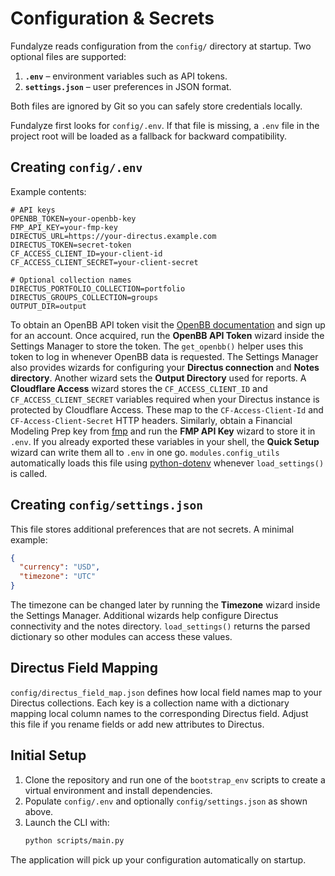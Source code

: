# Configuration & Secrets

Fundalyze reads configuration from the `config/` directory at startup. Two optional files are supported:

1. **`.env`** – environment variables such as API tokens.
2. **`settings.json`** – user preferences in JSON format.

Both files are ignored by Git so you can safely store credentials locally.

Fundalyze first looks for `config/.env`. If that file is missing, a `.env` file
in the project root will be loaded as a fallback for backward compatibility.

## Creating `config/.env`
Example contents:
```env
# API keys
OPENBB_TOKEN=your-openbb-key
FMP_API_KEY=your-fmp-key
DIRECTUS_URL=https://your-directus.example.com
DIRECTUS_TOKEN=secret-token
CF_ACCESS_CLIENT_ID=your-client-id
CF_ACCESS_CLIENT_SECRET=your-client-secret

# Optional collection names
DIRECTUS_PORTFOLIO_COLLECTION=portfolio
DIRECTUS_GROUPS_COLLECTION=groups
OUTPUT_DIR=output
```
To obtain an OpenBB API token visit the
[OpenBB documentation](https://docs.openbb.co/platform/getting_started/api_requests)
and sign up for an account. Once acquired, run the **OpenBB API Token** wizard
inside the Settings Manager to store the token. The `get_openbb()` helper uses this
token to log in whenever OpenBB data is requested. The Settings Manager also
 provides wizards for configuring your **Directus connection** and **Notes
 directory**. Another wizard sets the **Output Directory** used for reports.
 A **Cloudflare Access** wizard stores the `CF_ACCESS_CLIENT_ID` and
 `CF_ACCESS_CLIENT_SECRET` variables required when your Directus instance is
 protected by Cloudflare Access. These map to the `CF-Access-Client-Id` and
 `CF-Access-Client-Secret` HTTP headers.
 Similarly, obtain a Financial Modeling Prep key from
 [fmp](https://financialmodelingprep.com/) and run the **FMP API Key** wizard
 to store it in `.env`. If you already exported these variables in your shell,
 the **Quick Setup** wizard can write them all to `.env` in one go.
`modules.config_utils` automatically loads this file using [python-dotenv](https://github.com/theskumar/python-dotenv) whenever `load_settings()` is called.

## Creating `config/settings.json`
This file stores additional preferences that are not secrets. A minimal example:
```json
{
  "currency": "USD",
  "timezone": "UTC"
}
```
The timezone can be changed later by running the **Timezone** wizard inside the
Settings Manager. Additional wizards help configure Directus connectivity and the notes directory.
`load_settings()` returns the parsed dictionary so other modules can access these values.

## Directus Field Mapping
`config/directus_field_map.json` defines how local field names map to your Directus collections.
Each key is a collection name with a dictionary mapping local column names to the
corresponding Directus field. Adjust this file if you rename fields or add new
attributes to Directus.

## Initial Setup
1. Clone the repository and run one of the `bootstrap_env` scripts to create a virtual environment and install dependencies.
2. Populate `config/.env` and optionally `config/settings.json` as shown above.
3. Launch the CLI with:
   ```bash
   python scripts/main.py
   ```
The application will pick up your configuration automatically on startup.
